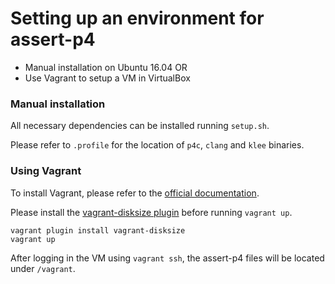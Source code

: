 # Setting up an environment for assert-p4

* Manual installation on Ubuntu 16.04 OR
* Use Vagrant to setup a VM in VirtualBox

### Manual installation
All necessary dependencies can be installed running `setup.sh`.

Please refer to `.profile` for the location of `p4c`, `clang` and `klee` binaries.

### Using Vagrant
To install Vagrant, please refer to the [official documentation](https://google.com).

Please install the [vagrant-disksize plugin](https://github.com/sprotheroe/vagrant-disksize) before running `vagrant up`.
```
vagrant plugin install vagrant-disksize
vagrant up
```
After logging in the VM using `vagrant ssh`, the assert-p4 files will be located under `/vagrant`.
